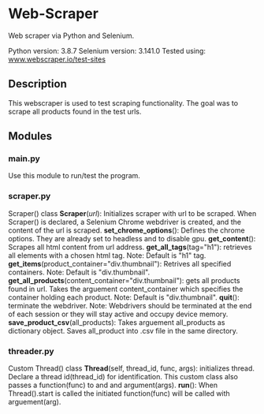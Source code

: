 # Web-Scraper
 Web scraper via Python and Selenium.
 
 Python version: 3.8.7
 Selenium version: 3.141.0
 Tested using: www.webscraper.io/test-sites
 ## Description
 This webscraper is used to test scraping functionality.  The goal was to scrape all products found in the test urls.
 ## Modules
 ### main.py
 Use this module to run/test the program.
 ### scraper.py
 Scraper() class
 **Scraper**(*url*): Initializes scraper with url to be scraped.  When Scraper() is declared, a Selenium Chrome webdriver is created, and the content of the url is scraped.
 **set_chrome_options**(): Defines the chrome options.  They are already set to headless and to disable gpu.
 **get_content**(): Scrapes all html content from url address.
 **get_all_tags**(tag="h1"): retrieves all elements with a chosen html tag.  Note: Default is "h1" tag.
 **get_items**(product_container="div.thumbnail"): Retrives all specified containers.  Note: Default is "div.thumbnail".
 **get_all_products**(content_container="div.thumbnail"): gets all products found in url.  Takes the arguement content_container which specifies the container holding each product.  Note: Default is "div.thumbnail".
 **quit**(): terminate the webdriver. Note: Webdrivers should be terminated at the end of each session or they will stay active and occupy device memory.
 **save_product_csv**(all_products): Takes arguement all_products as dictionary object.  Saves all_product into .csv file in the same directory.
 ### threader.py
 Custom Thread() class
 **Thread**(self, thread_id, func, args): initializes thread.  Declare a thread id(thread_id) for identification.  This custom class also passes a function(func) to and and argument(args).
 **run**(): When Thread().start is called the initiated function(func) will be called with arguement(arg).
